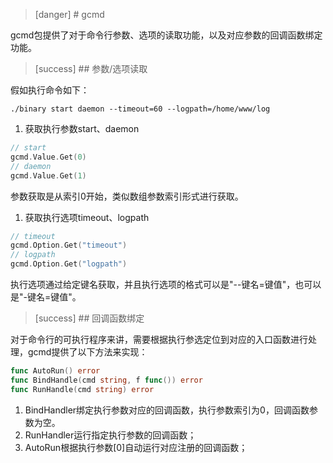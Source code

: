 >[danger] # gcmd

gcmd包提供了对于命令行参数、选项的读取功能，以及对应参数的回调函数绑定功能。

>[success] ## 参数/选项读取

假如执行命令如下：
```
./binary start daemon --timeout=60 --logpath=/home/www/log
```
1. 获取执行参数start、daemon
```go
// start
gcmd.Value.Get(0)
// daemon
gcmd.Value.Get(1)
```

参数获取是从索引0开始，类似数组参数索引形式进行获取。

1. 获取执行选项timeout、logpath
```go
// timeout
gcmd.Option.Get("timeout")
// logpath
gcmd.Option.Get("logpath")
```

执行选项通过给定键名获取，并且执行选项的格式可以是"--键名=键值"，也可以是"-键名=键值"。


>[success] ## 回调函数绑定

对于命令行的可执行程序来讲，需要根据执行参选定位到对应的入口函数进行处理，gcmd提供了以下方法来实现：
```go
func AutoRun() error
func BindHandle(cmd string, f func()) error
func RunHandle(cmd string) error
```

1. BindHandler绑定执行参数对应的回调函数，执行参数索引为0，回调函数参数为空。
2. RunHandler运行指定执行参数的回调函数；
3. AutoRun根据执行参数[0]自动运行对应注册的回调函数； 










